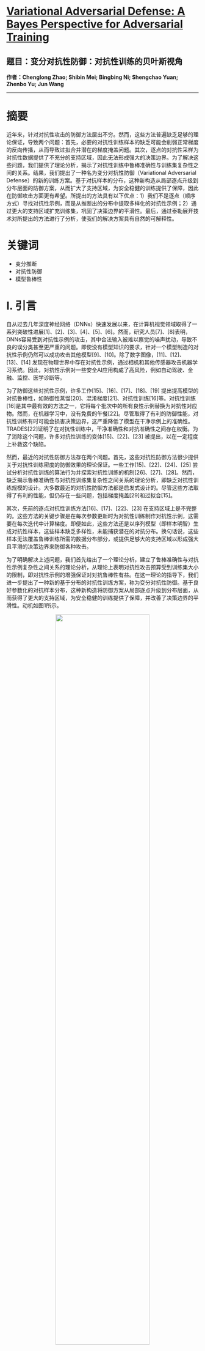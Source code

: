# [Variational Adversarial Defense: A Bayes Perspective for Adversarial Training](https://ieeexplore.ieee.org/document/10354457/)
## 题目：变分对抗性防御：对抗性训练的贝叶斯视角
**作者：Chenglong Zhao; Shibin Mei; Bingbing Ni; Shengchao Yuan; Zhenbo Yu; Jun Wang**  

****  
# 摘要

近年来，针对对抗性攻击的防御方法层出不穷。然而，这些方法普遍缺乏足够的理论保证，导致两个问题：首先，必要的对抗性训练样本的缺乏可能会削弱正常梯度的反向传播，从而导致过拟合并潜在的梯度掩盖问题。其次，逐点的对抗性采样为对抗性数据提供了不充分的支持区域，因此无法形成强大的决策边界。为了解决这些问题，我们提供了理论分析，揭示了对抗性训练中鲁棒准确性与训练集复杂性之间的关系。结果，我们提出了一种名为变分对抗性防御（Variational Adversarial Defense）的新的训练方案。基于对抗样本的分布，这种新构造从局部逐点升级到分布层面的防御方案，从而扩大了支持区域，为安全稳健的训练提供了保障，因此在防御攻击方面更有希望。所提出的方法具有以下优点：1）我们不是逐点（顺序方式）寻找对抗性示例，而是从推断出的分布中提取多样化的对抗性示例；2）通过更大的支持区域扩充训练集，巩固了决策边界的平滑性。最后，通过泰勒展开技术对所提出的方法进行了分析，使我们的解决方案具有自然的可解释性。

# 关键词

- 变分推断
- 对抗性防御
- 模型鲁棒性

# I. 引言

自从过去几年深度神经网络（DNNs）快速发展以来，在计算机视觉领域取得了一系列突破性进展[1]、[2]、[3]、[4]、[5]、[6]。然而，研究人员[7]、[8]表明，DNNs容易受到对抗性示例的攻击，其中合法输入被难以察觉的噪声扰动，导致不良的误分类甚至更严重的问题。即使没有模型知识的要求，针对一个模型制造的对抗性示例仍然可以成功攻击其他模型[9]、[10]。除了数字图像，[11]、[12]、[13]、[14] 发现在物理世界中存在对抗性示例，通过相机和其他传感器攻击机器学习系统。因此，对抗性示例对一些安全AI应用构成了高风险，例如自动驾驶、金融、监控、医学诊断等。

为了防御这些对抗性示例，许多工作[15]、[16]、[17]、[18]、[19] 提出提高模型的对抗鲁棒性，如防御性蒸馏[20]、混淆梯度[21]、对抗性训练[16]等。对抗性训练[16]是其中最有效的方法之一，它将每个批次中的所有良性示例替换为对抗性对应物。然而，在机器学习中，没有免费的午餐[22]。尽管取得了有利的防御性能，对抗性训练有时可能会损害决策边界，这严重降低了模型在干净示例上的准确性。TRADES[22]证明了在对抗性训练中，干净准确性和对抗准确性之间存在权衡。为了消除这个问题，许多对抗性训练的变体[15]、[22]、[23] 被提出，以在一定程度上补救这个缺陷。

然而，最近的对抗性防御方法存在两个问题。首先，这些对抗性防御方法很少提供关于对抗性训练密度的防御效果的理论保证。一些工作[15]、[22]、[24]、[25] 尝试分析对抗性训练的算法行为并探索对抗性训练的机制[26]、[27]、[28]。然而，缺乏揭示鲁棒准确性与对抗性训练集复杂性之间关系的理论分析，即缺乏对抗性训练规模的设计。大多数最近的对抗性防御方法都是启发式设计的。尽管这些方法取得了有利的性能，但仍存在一些问题，包括梯度掩盖[29]和过拟合[15]。

其次，先前的逐点对抗性训练方法[16]、[17]、[22]、[23] 在支持区域上是不完整的。这些方法的关键步骤是在每次参数更新时为对抗性训练制作对抗性示例，这需要在每次迭代中计算梯度。即便如此，这些方法还是以序列模型（即样本明智）生成对抗性样本，这些样本缺乏多样性，未能捕获潜在的对抗分布。换句话说，这些样本无法覆盖鲁棒训练所需的数据分布部分，或提供足够大的支持区域以形成强大且平滑的决策边界来防御各种攻击。

为了明确解决上述问题，我们首先给出了一个理论分析，建立了鲁棒准确性与对抗性示例复杂性之间关系的理论分析，从理论上表明对抗性攻击预算受到训练集大小的限制，即对抗性示例的增强保证对对抗鲁棒性有益。在这一理论的指导下，我们进一步提出了一种新的基于分布的对抗性训练方案，称为变分对抗性防御。基于良好参数化的对抗样本分布，这种新构造将防御方案从局部逐点升级到分布层面，从而获得了更大的支持区域，为安全稳健的训练提供了保障，并改善了决策边界的平滑性。动机如图1所示。

<div align=center>   <img src="https://img-blog.csdnimg.cn/direct/1a9c69e244174db2b88929c28bf7fbce.png" width="70%" /> </div>


具体来说，我们首先重新审视了传统的对抗性鲁棒训练[24]，并提出了一种理论分析，以评估训练集所需的大小。我们还证明了鲁棒分类误差是有界于对抗性示例的复杂性，即训练数据的复杂性越高，鲁棒分类的性能就越好。因此，增加训练数据的复杂性可以提高模型的对抗鲁棒性。基于此，我们从概率的角度提出了一种新的对抗性训练方案。特别是，我们通过贝叶斯规则推断对抗性示例的适当分布，并从这个参数化分布中抽取对抗性示例，作为鲁棒训练的增强训练数据。由于这种基于分布的数据增强方式，训练集的支持区域可以尽可能扩大。使用增强样本进行训练可以使决策边界平滑且稳健，因此小的扰动不太可能导致样本越过决策边界，成功防御各种类型和强度的攻击。更重要的是，与每次仅制作一个示例（即顺序采样模式）不同，我们提出的方案每次可以抽取大量的对抗性示例（即批量采样模式），这得益于对抗性示例的估计分布。

此外，由于贝叶斯公式中的证据项是一个难以计算的积分，因此无法进行精确推断，我们进一步提出通过变分推断[30] [31]来估计对抗噪声的后验分布。与MCMC[32]相比，变分推断展示了更好的可扩展性，并且计算需求更少。为此，我们通过拉格朗日乘数法重新制定变分推断中的香草ELBO（优化函数），以获得强大且难以察觉的对抗噪声，从而得到一个具有良好近似和采样灵活性的变分参数化分布。更重要的是，我们通过一阶泰勒展开研究了变分对抗性防御方案，并且在理论上发现我们的形式可以被视为两个项的组合，即交叉熵损失函数和梯度正则化。这一结果使我们的解决方案具有自然的可解释性。也就是说，交叉熵损失使模型具有分类能力，而梯度正则化使模型对小扰动更加鲁棒，这从理论上进一步证明了我们方法的有效性。与使用GAN[35]生成对抗性示例的相关方法[33] [34]相比，我们提出的方法得益于变分推断，可以轻松训练并且无需复杂实现。与[36]不同，我们通过贝叶斯规则推断对抗性示例的分布，而不是解决复杂的最小最大优化问题。

值得注意的是，这项工作的主要贡献如下：
- 我们确定了鲁棒准确性与对抗示例复杂性之间的关系。我们从理论上证明了鲁棒分类误差与对抗样本的复杂性呈正相关。
- 我们提出了一种新的对抗性训练方案，称为变分对抗性防御，从概率角度出发。我们引入变分推断来估计对抗示例的分布，并进一步发展了一种通过拉格朗日方法增强的变分目标函数，以促进对抗性训练。
- 我们从推断出的变分参数化分布中采样多样化的对抗性示例，以提供支持区域，增强鲁棒训练并平滑决策边界。推断出的分布涵盖了样本分布的大部分，这大大保证了训练数据的多样性。
- 在几个基准测试上的广泛实验结果，如CIFAR、SVHN、Tiny-ImageNet和ImageNet，充分证明了与先前技术相比，我们提出的方法获得了优越的性能。

# III. 理论分析

在这一部分，我们对构建对抗性训练中鲁棒准确性与训练数据复杂性之间的关系进行了理论分析。我们证明了对抗性攻击预算受到训练集大小的限制，即对抗性示例的增强保证对提高模型的对抗鲁棒性是有益的。在理论结果的指导下，我们提出通过推断对抗性示例的分布来增强对抗性训练，这将防御方案从局部逐点方法升级为分布方法。

## A. 背景

Schmidt等人[24]已经证明了干净样本复杂性对鲁棒学习的重要性，我们重新审视了[24]中的定义，并从中推导出一些与[24]中定理相关的推论，以进一步揭示对抗性鲁棒性与样本复杂性之间的关系。按照Schmidt等人[24]的方法，我们讨论了高斯数据在线性分类器模型上的应用。

**定义 1.** （Schmidt等人）：设 $x \in X \subseteq \mathbb{R}^d$ 。我们从高斯分布 $N(\theta^ * , \sigma)$ 中抽取输入 $x$ ，其中 $\theta^ * \in \mathbb {R}^ d$ 表示每个类别的均值向量， $\sigma > 0$ 是方差参数。我们从 $Y = \{1, -1\}$ 中均匀随机抽取标签 $y$ ，然后( $\theta^*, \sigma$ )-高斯模型由 $(x, y) \in \mathbb{R}^d \times \{±1\}$ 上的分布定义如下。

按照Schmidt等人[24]的方法，标准分类误差和鲁棒分类误差的定义简要如下：

**定义 2.** （Schmidt等人）：设 $D : \mathbb{R}^d \times \{±1\} \rightarrow \mathbb{R}$ 是一个分布。分类器 $f : \mathbb{R}^d \rightarrow \{±1\}$ 的标准分类误差定义为：

$$
\text{err}_ {\text{std}} = \mathbb{E}_{(x,y) \sim D}[\lnot f(x) = y] \quad (1)
$$

**定义 3.** （Schmidt等人）：设 $D : \mathbb{R}^d \times \{±1\} \rightarrow \mathbb{R}$ 是一个分布，设 $B(0)_ \epsilon^p \in \mathbb{R}^d$ 是对抗性扰动集合，我们有 $B(0)_ \epsilon^p = \{\delta \in \mathbb{R}^d | \|\delta\|_ p \leq \epsilon\}$ 。然后分类器 $f : \mathbb{R}^d \rightarrow \{±1\}$ 的 $B(0)_\epsilon^p$ -鲁棒分类误差定义为：

$$
\text{err}_ {\text{rob}} = \mathbb{E}_ {(x,y) \in D}[\exists \Delta \in B(0)_\epsilon^p : f(x + \Delta) \neq y] \quad (2)
$$

假设一个线性分类器模型 $f_w : \mathbb{R}^d \rightarrow \{±1\}$ ，其中 $f_w(x) = \text{sgn}(\langle w, x \rangle)$ ，且 $w$ 表示可学习参数。我们可以从[24]中推导出以下推论。

**推论 3.1：** 设 $(x_1, y_1), (x_2, y_2), ..., (x_n, y_n) \in \mathbb{R}^d \times \{±1\}$ 是从具有 $\|\theta^*\|_ 2 =  \sqrt{d}$ 和 $n = (1+4k\sigma)^2 / 4(1-k)^2$ 的( $\theta^ *, \sigma$ )-高斯模型中独立同分布地抽取的，其中 $0 < k < 1$ 。设线性分类器参数 $w \in \mathbb{R}^d$ 是 $\bar{z} = \frac{1}{n} \sum_{i=1}^{n} x_i y_i$ 方向上的单位向量，即 $w = \bar{z} / \|\bar{z}\|_2$ 。那么，以至少 $1 - 2\exp(-d / 8(\sigma^2+1))$ 的概率，线性分类器 $f_w$ 的鲁棒分类误差满足：

$$
\text{err}_{\text{rob}} \geq \exp\left(-\frac{(k - \epsilon)^2 d}{2\sigma^2}\right) \quad (3)
$$

**推论 3.2：** 如果线性分类器 $f_w$ 的鲁棒分类误差最多为 $\text{err}_{\text{rob}}$ ，且概率至少为 $[1 - 2\exp(-d / 8(\sigma^2+1))]^2$ ，那么我们有：

$$
n \geq \frac{(1 + 4\epsilon\sigma)^2}{4(1 - \epsilon)^2} \quad (4)
$$

在攻击设置下，对抗性训练所需的样本复杂性随着攻击预算 $\epsilon$ 的增长而多项式增加。我们认为，增强样本复杂性的多样性对于提高模型的鲁棒性是必要的，这与训练算法或模型族无关。

## B. 上界分析

Schmidt等人[24]讨论了对抗性泛化所需的样本复杂性。在本节中，我们扩展了[24]的上下文，揭示了模型可以容忍的对抗性攻击弹性的上限与对抗性样本的复杂性之间存在正相关关系。因此，随着对抗性样本数量的增加，模型可以处理的最大对抗性攻击强度也在增加。换句话说，我们证明了增加对抗性样本的复杂性可以提高模型的对抗鲁棒性。

**定理 1：** 设 $(x_1, y_1), ..., (x_n, y_n) \in \mathbb{R}^d \times \{±1\}$ 是从具有 $||\mu||_ 2 = \sqrt{d}$ 的( $\mu, \sigma$ )-高斯模型中独立同分布地抽取的，设 $(x_1 + \delta_1, y_1), ..., (x_m + \delta_m, y_m)$ 是对抗性示例。对抗性噪声 $\delta_i \in B(0)$ ，其中 $\delta_i$ 的期望值为零，方差为 $\sigma_r$ ，且 $f(x_i) = y_i \neq f(x_i + \delta_i)$ 。设均值向量 $\bar{z} = \frac{1}{m} \sum_{i=1}^{m}(x_i + \delta_i)y_i$ 和单位向量 $\hat{w} = \bar{z} / \|\bar{z}\|_ 2$ 。那么，在高概率下，线性分类器 $f_{\hat{w}}$ 的 $\epsilon$ -鲁棒分类误差最多为 $\text{err}_{\text{rob}}$ ，如果

$$
\epsilon \leq \frac{\sqrt{m} - (\sigma + \sigma_r)}{\sqrt{d}} \cdot \frac{\sqrt{m} + (\sigma + \sigma_r)}{\sqrt{d}} - \frac{\sigma}{\sqrt{2 \log(\text{err}^{-1}_{\text{rob}})}}
$$

随着对抗性样本数量的增加，模型可以承受的对抗性攻击的上限也随之增加。这意味着，通过增加对抗性样本的复杂性，可以提高模型的对抗鲁棒性。基于此，有两种可行的方法来促进模型的鲁棒性。第一种是减少样本的方差。一些工作[17]、[76]提出了一种新的设计损失，扩大类间距离并减少类内距离，以获得具有区分性的表示。这样，可以有效地扩大不同类别之间的边界距离，使得受到对抗性扰动的输入图像仍然停留在原始类别区域，而不会越过决策边界。第二种是增加训练数据集的大小。流行的对抗性训练方法[16]将对抗性示例纳入训练集，并在几个基准测试上取得了良好的性能。此外，Gowal等人[97]引入了未标记数据来改进鲁棒训练。直观地说，通过对抗性示例来增加训练集可以促进决策边界曲线的平滑，其中在输入上的微小扰动不会导致误分类。

在这项工作中，我们不是逐个制作示例，而是提出了一种简单有效的方法，通过估计对抗性示例的分布来增加对抗性示例。更多细节将在下一节中讨论。

# IV. 变分对抗性防御

在本节中，我们提出了一种新的方法来提高模型的对抗鲁棒性，称为变分对抗性防御。具体来说，我们首先提出通过变分贝叶斯推断来估计对抗扰动的分布。之后，我们可以从这个估计的分布中抽取大量对抗性示例，作为支持区域来增强对抗性训练，而不是逐个制作示例，如图3所示。直观地说，推断出的分布覆盖了数据流形的更大区域，因此从中抽取的样本非常多样化，这在很大程度上弥补了原始样本的不足。此外，我们还提供了理论证据，表明增加对抗性示例的数量对提高对抗鲁棒性是有益的，如上一节所述。最后，我们通过泰勒展开分析变分对抗性防御，并发现所提出的防御方法等同于标准训练方案，加上一阶梯度的正则化。这一结果使我们的方法具有自然的可解释性。

<div align=center>   <img src="https://img-blog.csdnimg.cn/direct/b37f54388f23467ba9768cf589d86edc.png" width="70%" /> </div>


## A. 重新审视对抗性训练

对抗性训练[16]是提高模型对攻击鲁棒性的最流行方法之一，它采用最小-最大优化策略来寻找最坏情况的示例，并在这些示例下最小化经验风险，如下所示：

$$
\min_{w} \mathbb{E}_ {(x,y) \sim D} \left[ \max_{||\delta||_p \leq \epsilon} l(f_w(x + \delta), y) \right]
$$

其中D表示训练集， $f_w$ 是带有可学习参数w的训练模型，l(·)表示损失函数（例如交叉熵损失）。 $\delta$ 表示对抗性噪声，其幅度被限制在一个小的范围内。传统的对抗性训练使用强大的PGD[16]攻击来生成对抗性示例作为最坏情况的样本。PGD攻击是FGSM[66]的迭代变体，它通过较小的步长更新，并在多个迭代中将更新后的对抗性示例剪切到一个有效范围内，如下所示：

$$
\delta_{t+1} = \text{Proj}_{||\delta||_p \leq \epsilon} (\delta_t + \alpha \cdot \text{sign}(\nabla_x l(f_w(x + \delta_t), y)))
$$

这样的迭代方法在生成对抗性示例时是不完整的，尤其是当对抗性训练需要更多示例时。因此，有必要增加对抗性示例的多样性[15]。

为了解决这个问题，增加训练示例的数量是避免潜在过拟合的一个可行方法，这也在机器学习社区中得到了广泛应用。如第III节所讨论的，我们还证明了增加对抗性示例的数量可以增加对抗性攻击预算 $\epsilon$ 的上限（即对抗性噪声的范数）。为了提高对抗性训练的效率，我们提出通过对抗性示例的分布来优化对抗性训练，而不是仅仅针对最坏情况的点：

$$
\min_{w} \mathbb{E}_ {(x,y) \sim D} \left[ \mathbb{E}_{\delta \sim Q} l(f_w(x + \delta), y) \right]
$$

其中Q表示对抗扰动的分布。现有方法[16]在单点最坏情况下优化模型，这可能会导致潜在的过拟合[15]、[98]。所提出的方法试图在对抗性分布下优化模型，将问题从局部逐点方法转变为分布方法。为此，我们提出估计对抗性示例Q的分布，然后从这个估计的分布中抽取样本以增强对抗性训练。因此，可以轻松获得大量对抗性示例，以作为支持区域，弥补原始样本的不足，并增加多样性。因此，我们认为所提出的方法可以在一定程度上避免对抗性训练中的过拟合问题，并提高模型的鲁棒性。我们注意到，新提出的优化过程(8)类似于分布鲁棒优化(DRO[99])，在鲁棒学习中非常流行。如图4所示，所提出的方法只需要推断一次分布，就可以从中抽取多个样本，而其他方法需要多次推断过程。我们从参数化的分布中抽取对抗性示例，并将其用作增强训练数据。这种数据增强策略旨在扩大训练集的支持区域，以便将防御方案从局部逐点方法升级为分布方法。也就是说，所提出的方法试图在底层对抗性分布下优化模型，而不是单一的单点情况，从而可能最大程度地避免过拟合问题[15]、[98]。总的来说，所提出的方法具有以下优点：

<div align=center>   <img src="https://img-blog.csdnimg.cn/direct/fa72d1a0efd341f4b9e4761b46636c85.png" width="70%" /> </div>


1. 我们提出估计对抗性扰动的分布，以替代对抗性训练中的最坏情况示例。估计的分布可以被视为保护对抗性训练的支持区域。
2. 我们从估计的分布中抽取对抗性示例，这可以增加训练数据的大小并增加对抗性示例的多样性。


## B. 通过变分贝叶斯估计分布

在本节中，我们提出通过贝叶斯规则来推断对抗性示例的分布。假设输入数据 $(x, y)$ 和参数化模型 $f_w(\cdot)$ ，其中 $y$ 是输入 $x$ 的真实标签，即 $y = f_w(x)$ 。设 $\delta$ 表示对抗性噪声，我们有 $y \neq \hat{y} = f_w(x + \delta)$ 。如上所述，我们的目标是模拟对抗性噪声 $\delta$ 的后验分布。根据贝叶斯规则， $\delta$ 的概率分布函数可以表述为：

$$
p(\delta|\hat{y}, x) = \frac{p(\hat{y}, x|\delta)p(\delta)}{p(\hat{y}, x)}
$$

其中 $p(\delta)$ 是关于对抗性噪声的先验分布。注意，在贝叶斯规则中的边缘似然 $p(\hat{y}, x)$ 是证据项，这是一个高维积分项，即 $p(\hat{y}, x) = \int p(\hat{y}, x, \delta) d\delta$ 。然而，这样的积分项是难以计算的。因此，直接通过贝叶斯规则来精确推断对抗性噪声的分布是不可行的。

另一种方法是变分推断，即对后验分布的近似估计。由于其可扩展性和与MCMC[100]相比更好的收敛性，变分推断[30]被引入来估计对抗性噪声的后验分布。特别是，变分推断的主要原理是基于最小化近似分布和真实后验分布之间的KL散度。设参数化近似分布为 $q_\theta(\delta|x)$ ， $\theta$ 表示可学习参数。KL散度用于衡量 $q_\theta(\delta|x)$ 和 $p(\delta|\hat{y}, x)$ 之间的分布距离，如下所示：

$$
q_{\theta^ * }(\delta|x) : \theta^* = \arg\min_{\theta \in \Omega} \text{KL}(q_\theta(\delta|x)||p(\delta|\hat{y}, x)), 
$$

其中 $\Omega$ 表示参数空间。我们的目标是通过最小化KL散度来找到最优值 $\theta^*$ ，并得到近似的后验分布。

## C. 证据下界

最小化KL散度等同于最大化证据下界(ELBO)，如下所示：

$$
L(\theta) = \mathcal{L}_ D(\theta) - \text{KL} (q_ \theta(\delta)||p(\delta)), 
$$

其中 $\mathcal{L}_ D(\theta) = \mathbb{E}_ {\delta \sim q_ \theta(\delta|x)} [\log p( \hat{y}, x| \delta)]$ 。

目标函数通过调整参数 $\theta$ 来达到最优值，其中(11)由两部分组成，即期望对数项和KL散度。期望对数项旨在使采样的示例被错误标签分类，即增强采样示例的攻击性能，这些示例可以成功欺骗给定的神经网络。KL散度项是一个正则化项，它确保对抗性噪声示例在小幅度内。具体来说，引入了一个先验分布来限制对抗性噪声是难以察觉的。我们的观点来自于在期望对数和KL散度之间权衡问题。通过这种方式，我们可以推断出适当的分布，以获得足够强大且难以察觉的对抗性示例。

此外，为了进一步控制正则化项的有效机制，我们将原始证据下界作为一个受约束的优化问题重新表述如下：

$$
\max_{\theta} \mathbb{E}_ {\delta \sim q_\theta(\delta|x)}[\log p(\hat{y}|x, \delta)] \quad \text{s.t.} \quad \text{KL}(q_\theta(\delta|x)||p(\delta)) \leq \epsilon
$$

KL散度的不等式约束将近似分布与先验分布之间的距离限制在某个约束程度 $\epsilon$ 以内，这也表示为扰动预算。目标函数最大化边缘期望对数似然，这保证了采样的对抗性示例可以成功欺骗DNN模型。为了解决受约束优化问题(13)，我们在KKT条件下结合拉格朗日乘数法重新表述它，如下所示：

$$
\mathcal{L}_ \alpha(\theta) = \mathbb{E}_ {\delta \sim q_\theta(\delta|x)}[\log p(\hat{y}|x, \delta)] - \alpha(\text{KL}(q_\theta(\delta|x)||p(\delta)) - \epsilon)
$$

其中 $\alpha$ 作为一个可调参数，用于在期望对数和正则化项之间实现平衡。此参数还有利于加速优化过程的收敛。

对于(12)中的期望对数项，期望的计算不是可微的，这将阻碍梯度反向传播。因此，我们引入了重参数化技巧[30]，以获得用于计算期望对数似然的无偏可微的基于小批量的蒙特卡洛估计器，如下所示：

$$
\mathbb{E}_ {\delta \sim q_\theta(\delta|x)}[\log p(\hat{y}|x, \delta)] \approx \frac{1}{M} \sum_{m=1}^{M} \log p (\hat{y}, x|\delta_m = f(\theta, \epsilon)), 
$$

其中， $\epsilon \sim \mathcal{N}(0, 1)$ 。

其中M是小批量大小，即样本数量。分布 $q_\theta(\delta|x)$ 被表述为一个可微函数 $\delta = f(\theta, \epsilon)$ 。参数 $\theta$ 表示估计分布的均值和方差，即 $\theta = (\mu, \sigma)$ 。因此，采样的对抗性示例 $x$ 可以表示为 $x = \mu + \sigma \cdot \epsilon$ ，其中 $\epsilon$ 是高斯噪声。

(13)中的KL散度度量了后验分布和先验分布之间的距离。按照均值场模型，我们将两个分布都设为完全分解的高斯分布。得益于这种解耦方式，计算KL散度变得简单，并且可以轻松扩展到大型数据集。我们的目标是通过更新可学习参数 $\theta = (\mu, \sigma)$ 来优化目标函数，其中 $\mu$ 和 $\sigma$ 分别是估计分布的均值和方差。在这项工作中，我们将先验初始化为零均值的高斯分布。我们将先验分布的方差设置为一个可以忽略的值，这使得高斯噪声更加难以察觉。为了简化计算，我们固定了两个分布的方差，以便可以轻松计算KL散度。

<div align=center>   <img src="https://img-blog.csdnimg.cn/direct/af6792b591c5444e9243be70971a0904.png" width="70%" /> </div>


## D. 变分对抗性防御和梯度正则化

在估计了对抗性噪声的分布 $q_\theta(\delta|x)$ 之后，我们可以重新制定标准的对抗性训练（6）如下：

$$
\min_{w} \mathbb{E}_ {(x,y) \sim D} \left[ \mathbb{E}_ {\delta \sim q_\theta(\delta|x)} \left[ l(f_w(x + \delta), y) \right] \right] \quad (17)
$$

我们在对抗性噪声的分布期望下计算目标函数 $l(\cdot)$ ，并在整个数据集上优化模型的参数 $w$ 。训练流程如算法1所示。如（16）所示，我们还使用蒙特卡洛方法来计算（17）中的期望项。因此，对抗性扰动是从估计的分布中抽取的，以制作相应的对抗性示例。与通过PGD[16]逐个制作示例不同，我们可以从估计的分布中获得大量的对抗性示例作为支持区域，以促进鲁棒训练。我们称这种方法为变分对抗性防御。注意，所提出的方法可能会因为模型参数是迭代更新的而错过一部分可能的对抗性示例。然而，随着训练的进行，模型逐渐收敛到参数空间中的一个稳定点，学习率也会减小到一个小值，导致参数的更新非常有限。也就是说，模型参数的更新对我们的方法影响非常有限。

为了进一步研究所提出的变分对抗性防御的效果，我们使用泰勒展开来分析（17）。具体来说，我们令 $l(f_w(x + \delta), y)$ 表示为 $l(x + \delta, y, w)$ 。然后， $l(\cdot)$ 的一阶泰勒近似可以表示为：

$$
l(x + \delta, y, w) \approx l(x, y, w) + \delta^T \nabla_x l(x, y, w) + o(\delta^n) \quad (18)
$$

其中 $l(\cdot)$ 是关于 $x$ 的可微函数。将（18）代入（17），我们得到：

$$
\min_{w} \mathbb{E}_ {(x,y) \sim D} \left[ \mathbb{E}_ {\delta \sim q_\theta(\delta|x)} \left[ l(f_w(x + \delta), y) \right] \right] \approx \min_{w} \mathbb{E}_ {(x,y) \sim D} \left[ \mathbb{E}_ {\delta \sim q_\theta(\delta|x)} \left[ l(x) + \delta^T \nabla_x l(x) \right] \right] = \min_{w} \mathbb{E}_ {(x,y) \sim D} \left[ l(x) + \mu(q_\theta)^T \nabla_x l(x) \right] \quad (19)
$$

其中 $\mu(\cdot)$ 表示分布的均值。因此，有两个有趣的属性。首先，变分对抗性防御等同于标准训练（交叉熵损失）加上一阶梯度正则化。显然，标准训练可以最小化模型的标准误差，而梯度正则化项使模型满足Lipschitz连续性，这保证了对抗性鲁棒性。其次，由于估计的分布 $q_\theta(\delta|x)$ 是一个参数化的高斯分布，其均值可以直接获得。因此，采样操作可以简化为一阶梯度正则化， $\mathbb{E}_ {\delta \sim q_\theta(\delta|x)}[\delta^T \nabla_x l(x)] = \mu(q_\theta)^T \nabla_x l(x)$ 。一阶梯度展开将所提出的变分对抗性防御简化为简化形式，即交叉熵损失和梯度正则化项。简化形式与先前使用梯度正则化增强对抗性训练的工作[26]、[27]、[28]一致。也就是说，我们可以用正则化来解释我们方法的有效性。

# V. 实验

在本节中，我们进行了广泛的实验，以评估我们提出的方法在几个图像分类任务上的性能。实验充分证明了我们的方法有效地提高了模型对对抗性攻击的鲁棒性，并与其他防御方法相比取得了更好的性能。我们的实现基于PyTorch。

### A. 实施细节
数据集：我们在包括CIFAR-10、CIFAR-100、SVHN、Tiny-ImageNet和ImageNet的三个数据集上进行实验。对于所有数据集，我们使用整个测试集进行鲁棒性评估。对于CIFAR-10和CIFAR-100数据集，我们使用ResNet-50 [3]，对于SVHN数据集，我们使用ResNet-34 [3]。对于所有数据集，我们运行40 k训练步骤，固定批量大小为128。我们将初始学习率设置为0.01，并在达到总训练步骤的50%、75%、87.5%时，将学习率乘以衰减因子0.1。应用SGD优化器，动量为0.9，权重衰减为2e-4。对于变分贝叶斯分布推断，我们经验性地将参数α和ϵ分别设置为0.00001和10。

防御方法：为了验证我们方法的有效性，我们将性能与几种训练方法进行了比较，包括1)Vanilla：在标准设置下，从头开始在干净图像上训练的模型，2)PCL[76]：在表示学习上强制执行边界约束以防御攻击，3) GCE [17]：一种指导补充熵，以提高模型的鲁棒性，4) AT [16]：基于PGD的对抗性训练，这是最经典的防御方法，5) AVmixup [15]：通过线性插值扩展训练数据的对抗性训练。6) WP [77]设计了一种特殊的权重惩罚机制来防御对抗性扰动。7) LS [75]增加了类间距离以获得鲁棒模型。8) MMC [29]诱导同一类别的样本聚集在一起，以提高模型的鲁棒性。9) MART [23]重新利用错误分类样本，使模型意识到对抗性示例。10) TRADES [22]在鲁棒性和清洁准确性之间取得了很好的平衡。11) HE [78]在球面上优化模型。12) LL [26]引入梯度识别以增强鲁棒学习。13) AWP [73]简化了PGD的梯度计算，以降低对抗性训练的训练成本。

对抗性攻击：我们全面评估了所提出方法在白盒和黑盒攻击下的鲁棒性。对于白盒攻击，引入了最流行的攻击方法，包括FGSM(快速梯度符号方法)[8]、PGDT(T代表攻击步骤)[16]、CW [40]攻击、APGD [41]和Auto-Attack(AA) [41]。对于FGSM和PGDT攻击，扰动的大小设置为ϵ = 0.03，PGDT的步长设置为0.007。通过简单地增加攻击迭代次数，可以加强PGD攻击，因此我们设置了一系列的PGD攻击，以在不同强度下评估防御方法。对于黑盒攻击，引入了流行的黑盒攻击方法，包括自然进化策略(NES) [101]、简单黑盒攻击(SimBA) [102]、Nattack [51]和子空间攻击[59]。NES通过蒙特卡洛采样估计梯度，然后与现成的白盒方法(即FGSM和PGD)结合，形成黑盒攻击。Nattack是NES的改进版，专注于估计对抗性示例的分布。SimBA在L∞约束下对每个输入执行正交空间中的对抗性示例搜索。子空间攻击引入了替代模型的梯度来增强攻击能力。将查询次数限制为2000。在实验中，所有设置都是固定的。

## B. CIFAR和SVHN上的结果
在这一部分中，我们评估了我们的防御方法在CIFAR-10和CIFAR-100数据集下的鲁棒性。引入了几种流行的对抗性防御方法，包括PCL [76]、WP[77]、LS[75]、AT[16]、MMC[29]、HE[78]、AdvMixup[15]、TRADES [22]和MART [23]，与我们的方法进行比较。我们还应用了FGSM [8]、PGD10 [16]、PGD20、PGD50、PGD100、CW [40]和自动攻击(AA) [41]作为攻击者，以评估所有这些防御方法。

如表I所示，我们的方法在CIFAR-10和CIFAR-100数据集上都取得了有利的性能，特别是，与其他先前的方法相比，我们的方法在强大的对抗性攻击下获得了更好的性能。我们方法在干净图像上的分类准确率下降得不像基于PGD的对抗性训练那么戏剧性，这意味着我们提出的方法在清洁和鲁棒准确性之间取得了很好的平衡。尽管我们方法在FGSM攻击下的防御能力不如AVmixup，但在基于PGD的攻击下，我们方法的鲁棒性明显优于AVmixup。此外，随着PGD攻击的迭代次数增加，我们方法的性能比AVmixup更稳定。我们认为，AVmixup利用了一种线性增强，这在线性攻击者(例如FGSM)上允许良好的性能。然而，我们的方法在更强大的攻击者(例如PGD、CW、AA)下显示出更好的结果，我们相信这是由于估计的对抗性示例分布提供了更多样的样本，有助于对抗性鲁棒性。此外，我们的方法在CW和AA攻击中取得了最佳性能。因此，我们假设AVmixup可能在FGSM攻击上过拟合了。与TRADES和MART(AT的高级变体)相比，我们的方法在干净和对抗性示例上也表现出更好的性能。我们还比较了我们的方法与基于判别表示的防御方法，即PCL、WP、HE和MMC。我们在干净图像上取得了类似的性能，而在对抗性攻击下，我们拥有更好的防御能力。如表II所示，我们还对包括ADA [84]、ANT [85]和MAT [86]在内的方法进行了实验，这些方法通过生成噪声来增强鲁棒训练。显然，我们的方法在各种对抗性示例上都取得了最佳的准确性。这是因为推断出的分布提供了多样性和足够的对抗性示例，从而形成了更大的支持区域，有助于平滑决策边界。

<div align=center>   <img src="https://img-blog.csdnimg.cn/direct/55ba38c5e99742cba9011693bacc5076.png" width="70%" /> </div>
<div align=center>   <img src="https://img-blog.csdnimg.cn/direct/2b9d091873ec4275a20794c41c5b66b2.png" width="70%" /> </div>


为了进一步验证和评估我们方法的鲁棒性，我们在公共的SVHN(The Street View House Numbers)数据集上进行了类似的实验。我们使用几种攻击，如FGSM、PGD10、PGD20、PGD50等，来评估模型的对抗性鲁棒性。如表I所示，我们提出的方法在干净和鲁棒准确性上都取得了最佳性能。与以前的工作相比，我们提出的方法在这些基于迭代的攻击下取得了更好的对抗性防御性能。注意，我们的方法在迭代次数增加时性能稳定。对于PGD攻击，我们在不同迭代下获得了超过60%的分类准确率。即我们提出的方法在不同程度上的对抗性攻击下表现出稳定的性能。因此，我们可以推断出，出色的性能得益于从推断出的分布中采样更多样的对抗性示例。也就是说，样本复杂性作为支持区域扩大，有助于保护鲁棒训练，决策边界平滑地细化，以增强对抗性。

## C. Tiny-ImageNet和ImageNet上的结果
我们在Tiny-ImageNet上进行实验，以验证提出方法在大规模数据集上的性能。我们引入了几种对抗性攻击，如FGSM、PGD、CW和AA，以验证鲁棒模型的防御。如表III所示，提出的方法在与其他方法相比较时，获得了最佳清洁准确率，包括PCL、LS、AT、TRADES和MART。与普通模型相比，我们的方法只降低了约4%的准确率，但取得了明显的防御性能。对于Tiny-ImageNet，我们的方法在各种攻击方法下也获得了稳定的结果。我们认为所有这些有利的性能得益于我们的方法可以从估计的分布中抽取许多对抗性示例作为支持区域，以弥补训练集的不足，并可能避免过拟合问题。

<div align=center>   <img src="https://img-blog.csdnimg.cn/direct/e52de34b0e7248bcb565162b723c6fdb.png" width="70%" /> </div>


为了进一步验证我们方法在大规模数据集上的性能，我们在ImageNet数据集上进行实验，并与以前的工作进行比较，包括AT [16]、TRADES [22]和MART [23]。我们使用ResNet-50作为所有这些对抗性防御方法的骨干进行训练。如表IV所示，与这些对抗性防御方法相比，提出的方法在干净和鲁棒准确性上都取得了最佳性能。这是因为我们的分布式训练方案产生了更大的支持区域，有助于保护鲁棒训练，最有可能防止过拟合。

<div align=center>   <img src="https://img-blog.csdnimg.cn/direct/70efa6b885734b5ab26cfa8b9771fdaa.png" width="70%" /> </div>


## D. 训练过程分析

如Fig. 5所示，我们展示了在CIFAR-10和CIFAR-100数据集上，训练过程中PGD20和PGD50攻击下的模型训练精度和测试精度的变化曲线。我们还比较了与AT [16]和AdvMixup [15]的精度曲线。

<div align=center>   <img src="https://img-blog.csdnimg.cn/direct/1445eac0205341b0a98b809cba9c7b65.png" width="70%" /> </div>


在训练精度和测试精度的准确性曲线中，与对抗性训练[16]相比，所提出的方法显著减少了训练集和测试集之间的泛化差距。此外，所提出的方法显示出在不同迭代次数的PGD攻击下稳定防御的能力，这极大地验证了通过更大的支持区域估计对抗性分布可以安全地进行鲁棒训练。与Mixup [15]相比，后者对对抗性示例执行线性插值，所提出的方法在强大的PGD攻击下获得了更好的性能。

## E. 对黑盒攻击的评估

Athalye等人[103]确定了混淆梯度，这在对抗性示例的防御中导致了对安全性的虚假安全感。我们执行黑盒攻击实验以验证我们的方法中没有出现混淆梯度。（注意，在下一节的压力测试实验中，随着攻击预算增加，鲁棒性的下降也可以证明没有混淆梯度。）我们使用的黑盒攻击算法包括1) NES [101]，一种基于自然进化策略的梯度估计黑盒攻击方法，2) Nattack [51]，NES的变体，显著提高了攻击能力，专注于估计对抗性分布，3) SimBA [102]，在L∞约束下对样本施加对抗性噪声的贪婪估计，4) SubSpace Attack [59]，结合了基于转移的黑盒攻击和基于梯度估计的黑盒攻击，考虑了攻击成功率和查询次数。5) Square Attack [42]，通过执行随机搜索方案来改进查询效率的基于正方形的黑盒攻击。所有攻击方法的查询次数限制为2000次，CIFAR-10上的所有实验都使用相同的攻击参数进行公平比较。L∞约束ϵ设置为0.03。如Table V所示，与先前技术相比，我们的方法在黑盒攻击下表现出色，这表明所提出的变分训练方案有效提高了模型的对抗鲁棒性，并证明了我们的方法中没有混淆梯度。

<div align=center>   <img src="https://img-blog.csdnimg.cn/direct/cbf72e96acc2439399bdd67eca1c3309.png" width="70%" /> </div>


如Tables VI和VII所示，我们在CIFAR100和SVHN数据集上补充了额外的实验，以评估我们的方法对黑盒攻击的性能。如Tables VI和VII所示，我们展示了在各种流行的黑盒攻击下，我们的方法和其他防御策略的准确性，例如NES、Nattack、SimBA、SubAttack和SAttack。我们的方法在CIFAR100和SVHN数据集上在准确性方面优于先前的防御方法，这极大地展示了我们的方法对黑盒攻击的优越防御能力。这可以归因于所提出的变分方法，它推断出一个适当的分布，提供了多样化且充足的对抗性示例来增强鲁棒训练，从而形成了一个平滑且鲁棒的决策边界。

<div align=center>   <img src="https://img-blog.csdnimg.cn/direct/090576a0b91a4d13b83ae5302996121a.png" width="70%" /> </div>


## F. 时间成本分析

如Table VIII所示，我们评估了我们的方法与先前技术的时间成本，包括对抗性训练(AT) [16]、TRADES [22]和MART [23]在CIFAR-10和CIFAR-100上的时间成本。所提出的方法首先估计对抗性示例的分布，然后从分布中抽取示例进行鲁棒训练。也就是说，一旦推断出分布，我们可以以很小的计算消耗抽取对抗性示例。因此，我们方法的主要时间成本包括分布推断和对抗性训练。在这项工作中，我们经验性地将采样数量m设为5。因为少量的示例无法为保护对抗性训练提供足够的多样性，而过多的示例将耗费大量的计算。

<div align=center>   <img src="https://img-blog.csdnimg.cn/direct/fdff7e8033fa46218f9a3b49d6d8d256.png" width="70%" /> </div>


当m设为1时，我们的方法达到了与对抗性训练相似的性能。随着采样数量m的增加，我们的方法在干净和鲁棒准确性方面都取得了越来越好的性能，同时时间消耗也有所妥协。当m设为5时，我们的方法在AT、TRADES和MART中，在干净样本和基于PGD的对抗性示例上都取得了最佳性能。我们认为这是由于从推断出的分布中抽取的增强型对抗性示例（AEs）提供了更多样化的样本，形成了鲁棒且平滑的决策边界，以防御各种攻击。AT和TRADES包括两个阶段：样本生成和模型训练。我们的方法包括三个阶段：分布推断、样本抽取和模型训练。样本生成（AT和TRADES）和分布推断（我们的方法）都通过多次迭代梯度反向传播来执行。在这项工作中，我们为这两个步骤设置了相同数量的迭代次数，因此它们的时间消耗是相等的。样本抽取的时间复杂度为O(n)，我们在论文中将采样数量限制为5。因此，采样过程所消耗的时间可以认为是微不足道的。此外，两种方法的模型训练（AT和我们的方法）是相同的。因此，所提出的方法与AT和TRADES具有相似的时间消耗。实际上，所提出的方法可以被视为一个模块，它生成足够的对抗性噪声以增强对抗性训练。与生成网络不同，我们通过从估计的分布中采样，以可忽略的计算成本抽取多样化的对抗性示例。具体来说，我们的方法通过从估计的分布中采样生成对抗性噪声，计算复杂度为O(n)。此外，我们的方法不会增加任何推理时间成本。

## G. 攻击预算ϵ下的鲁棒性

在本节中，我们在CIFAR-10和CIFAR-100数据集上测试了我们方法的鲁棒性，通过逐步增加对抗攻击者的攻击预算ϵ。所有实验都在ResNet-50模型上进行。在压力测试中，对抗性示例的扰动预算ϵ受到ϵ限制的Lp球的约束，界限从0.02上升到0.08。攻击预算ϵ越高，对抗攻击就越强。对于PGD攻击，我们将攻击步长设置为ϵ/5。如图6所示，我们增加了ϵ/5来评估我们的方法在不同压力下的表现。我们使用PGD10和PGD20评估模型的鲁棒性，因此，实验结果可以从两个方面反映攻击预算的增加：L∞约束和迭代次数。如图6所示，随着攻击强度的增加，其他方法的性能越来越差。我们观察到，我们的方法在广泛的攻击预算范围内更加稳健，与其它防御方法相比，只有轻微的性能下降。也就是说，所提出的方法在不同的攻击预算下表现稳定。原因是对抗性示例的估计分布为促进鲁棒训练提供了多样化的训练数据。

<div align=center>   <img src="https://img-blog.csdnimg.cn/direct/e9d38b9af4b440ce89b9c95bd9d34c1d.png" width="70%" /> </div>


## H. 参数分析和结果可视化

在本节中，我们讨论了样本方差σ参数的敏感性，即应用不同的采样方差来获得对抗性训练的对抗性示例。防御模型的结果在CIFAR-10和CIFAR-100上报告。结果如Table IX所示。当σ在CIFAR-10数据集上从0.4变化到0.75，在CIFAR-100数据集上从0.4变化到0.6时，我们方法的鲁棒性保持稳定。在这项工作中，为了保持良好的性能，我们经验性地将采样分布方差分别设为0.6、0.4和0.5。

<div align=center>   <img src="https://img-blog.csdnimg.cn/direct/9df06480911c4210885b9de6899bdeac.png" width="70%" /> </div>


如图7所示，我们在CIFAR-10和SVHN上展示了我们方法生成的对抗性示例的可视化。为了使结果更具代表性，我们从数据集中随机选取了12张图像。如图7所示，第一行和第三行显示原始图像，第二行和第四行显示我们方法生成的对抗性示例。如图中所示，我们方法生成的对抗性示例与原始图像难以区分。我们发展了通过拉格朗日方法增强的变分目标函数，以获得更可控的对抗示例约束，从而生成稳定且准确的梯度来制作对抗性示例。

如图8所示，我们通过T-SNE技术将对抗性示例投影到二维空间。我们从CIFAR-10中随机选取一张图像，并从估计的分布中抽取1000个对抗性示例。如图中所示，我们方法生成的对抗性示例比PGD用随机重启生成的示例具有更高的多样性。

<div align=center>   <img src="https://img-blog.csdnimg.cn/direct/45d6cf93ea0b4137a1ff6a4c5624739b.png" width="70%" /> </div>


如Table X所示，我们选择了AT，这是一种最广泛使用的基线方法，来研究其在不同攻击参数下的性能。具体来说，我们使用PGD攻击方法为训练AT创建对抗性示例，同时在训练过程中随机化PGD攻击参数。如Table X所示，AT-rand指的是带有随机化PGD攻击的AT方法。很明显，我们的方法在各种对抗性攻击下，包括FGSM、PGD10、PGD20和PGD50，都优于AT-rand。如Table X所示，我们观察到AT-rand与固定PGD参数的AT相比没有显著改进。因此，这种随机参数化方法并没有增强样本多样性和模型性能。这一结果也得到了我们的TSNE可视化的支持，我们方法生成的对抗性示例显示出比用随机参数的PGD生成的示例更大的多样性。

<div align=center>   <img src="https://img-blog.csdnimg.cn/direct/0184bddfd0b6433ba44a3e309a7d7424.png" width="70%" /> </div>

# VI. 结论

在本文中，我们提供了对对抗性训练中鲁棒准确性与训练集复杂性之间关系的理论分析。为此，我们提出了一种新的方法，通过变分推断来估计对抗性示例的分布。与迭代地制作对抗性示例不同，我们从估计的分布中便宜地抽取它们以促进鲁棒训练。此外，我们通过拉格朗日方法开发变分目标函数，以获得更可控的估计分布。我们还通过一阶泰勒展开分析了所提出的变分对抗性防御，并发现我们的方法可以分解为交叉熵损失函数和梯度正则化，这明确地自然解释了我们方法的有效性。最后，我们在几个流行的数据集上进行了广泛的实验，充分证明了所提出的方法有效地提高了模型的对抗性鲁棒性，并与其他方法相比取得了优越的性能。

# 声明

本文内容为论文学习收获分享，受限于知识能力，本文队员问的理解可能存在偏差，最终内容以原论文为准。本文信息旨在传播和学术交流，其内容由作者负责，不代表本号观点。文中作品文字、图片等如涉及内容、版权和其他问题，请及时与我们联系，我们将在第一时间回复并处理。

